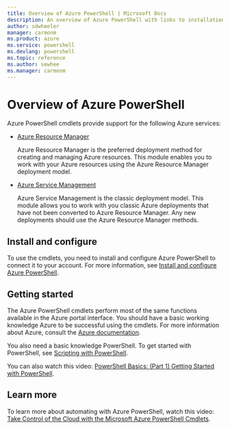 ```yaml
---
title: Overview of Azure PowerShell | Microsoft Docs
description: An overview of Azure PowerShell with links to installation and configuration.
author: sdwheeler
manager: carmonm
ms.product: azure
ms.service: powershell
ms.devlang: powershell
ms.topic: reference
ms.author: sewhee
ms.manager: carmonm
---
```


# Overview of Azure PowerShell

Azure PowerShell cmdlets provide support for the following Azure services:

* [Azure Resource Manager](/azps-concepts/ref/resourcemanager/)

    Azure Resource Manager is the preferred deployment method for creating and managing Azure
    resources. This module enables you to work with your Azure resources using the Azure Resource
    Manager deployment model.

* [Azure Service Management](/azps-concepts/ref/servicemanagement/)

    Azure Service Management is the classic deployment model. This module allows you to work with
    you classic Azure deployments that have not been converted to Azure Resource Manager. Any new
    deployments should use the Azure Resource Manager methods.

## Install and configure

To use the cmdlets, you need to install and configure Azure PowerShell to connect it to your
account. For more information, see [Install and configure Azure PowerShell](install-azureps.md).

## Getting started

The Azure PowerShell cmdlets perform most of the same functions available in the Azure portal
interface. You should have a basic working knowledge Azure to be successful using the cmdlets. For
more information about Azure, consult the [Azure documentation](https://docs.microsoft.com/azure/).

You also need a basic knowledge PowerShell. To get started with PowerShell, see
[Scripting with PowerShell](https://technet.microsoft.com/library/bb978526.aspx).

You can also watch this video:
[PowerShell Basics: (Part 1) Getting Started with PowerShell](https://channel9.msdn.com/Blogs/Taste-of-Premier/PowerShellBasicsPart1).

## Learn more

To learn more about automating with Azure PowerShell, watch this video:
[Take Control of the Cloud with the Microsoft Azure PowerShell Cmdlets](https://channel9.msdn.com/Events/TechEd/NorthAmerica/2013/WAD-B305#fbid=).
